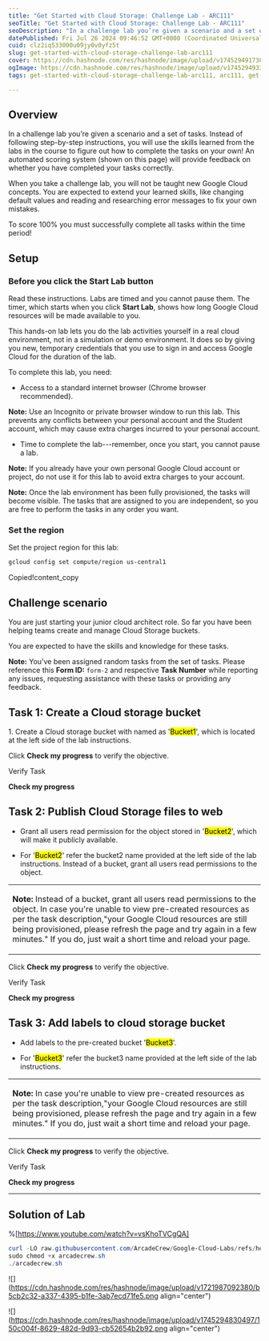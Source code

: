 ```yaml
---
title: "Get Started with Cloud Storage: Challenge Lab - ARC111"
seoTitle: "Get Started with Cloud Storage: Challenge Lab - ARC111"
seoDescription: "In a challenge lab you’re given a scenario and a set of tasks. Instead of following step-by-step instructions, you will use the skills learned from the labs"
datePublished: Fri Jul 26 2024 09:46:52 GMT+0000 (Coordinated Universal Time)
cuid: clz2iq533000u09jy0v0yfz5t
slug: get-started-with-cloud-storage-challenge-lab-arc111
cover: https://cdn.hashnode.com/res/hashnode/image/upload/v1745294917384/04515835-be81-4a5b-a2bd-e7e7ff4af343.png
ogImage: https://cdn.hashnode.com/res/hashnode/image/upload/v1745294933815/faff1358-ff26-44c9-a012-cd586e111716.png
tags: get-started-with-cloud-storage-challenge-lab-arc111, arc111, get-started-with-cloud-storage-challenge-lab

---
```


## Overview

In a challenge lab you’re given a scenario and a set of tasks. Instead of following step-by-step instructions, you will use the skills learned from the labs in the course to figure out how to complete the tasks on your own! An automated scoring system (shown on this page) will provide feedback on whether you have completed your tasks correctly.

When you take a challenge lab, you will not be taught new Google Cloud concepts. You are expected to extend your learned skills, like changing default values and reading and researching error messages to fix your own mistakes.

To score 100% you must successfully complete all tasks within the time period!

## Setup

### Before you click the Start Lab button

Read these instructions. Labs are timed and you cannot pause them. The timer, which starts when you click **Start Lab**, shows how long Google Cloud resources will be made available to you.

This hands-on lab lets you do the lab activities yourself in a real cloud environment, not in a simulation or demo environment. It does so by giving you new, temporary credentials that you use to sign in and access Google Cloud for the duration of the lab.

To complete this lab, you need:

* Access to a standard internet browser (Chrome browser recommended).
    

**Note:** Use an Incognito or private browser window to run this lab. This prevents any conflicts between your personal account and the Student account, which may cause extra charges incurred to your personal account.

* Time to complete the lab---remember, once you start, you cannot pause a lab.
    

**Note:** If you already have your own personal Google Cloud account or project, do not use it for this lab to avoid extra charges to your account.

**Note:** Once the lab environment has been fully provisioned, the tasks will become visible. The tasks that are assigned to you are independent, so you are free to perform the tasks in any order you want.

### Set the region

Set the project region for this lab:

```apache
gcloud config set compute/region us-central1
```

Copied!content\_copy

## Challenge scenario

You are just starting your junior cloud architect role. So far you have been helping teams create and manage Cloud Storage buckets.

You are expected to have the skills and knowledge for these tasks.

**Note:** You've been assigned random tasks from the set of tasks. Please reference this **Form ID:** `form-2` and respective **Task Number** while reporting any issues, requesting assistance with these tasks or providing any feedback.

## Task 1: Create a Cloud storage bucket

1\. Create a Cloud storage bucket with named as '<mark>Bucket1</mark>', which is located at the left side of the lab instructions.

Click **Check my progress** to verify the objective.

Verify Task

**Check my progress**

## Task 2: Publish Cloud Storage files to web

* Grant all users read permission for the object stored in '<mark>Bucket2</mark>', which will make it publicly available.
    
* For '<mark>Bucket2</mark>' refer the bucket2 name provided at the left side of the lab instructions. Instead of a bucket, grant all users read permissions to the object.
    

<table><tbody><tr><td colspan="1" rowspan="1"><p><strong>Note: </strong>Instead of a bucket, grant all users read permissions to the object. In case you're unable to view pre-created resources as per the task description,"your Google Cloud resources are still being provisioned, please refresh the page and try again in a few minutes." If you do, just wait a short time and reload your page.</p></td></tr></tbody></table>

Click **Check my progress** to verify the objective.

Verify Task

**Check my progress**

## Task 3: Add labels to cloud storage bucket

* Add labels to the pre-created bucket '<mark>Bucket3</mark>'.
    
* For '<mark>Bucket3</mark>' refer the bucket3 name provided at the left side of the lab instructions.
    

<table><tbody><tr><td colspan="1" rowspan="1"><p><strong>Note: </strong>In case you're unable to view pre-created resources as per the task description,"your Google Cloud resources are still being provisioned, please refresh the page and try again in a few minutes." If you do, just wait a short time and reload your page.</p></td></tr></tbody></table>

Click **Check my progress** to verify the objective.

Verify Task

**Check my progress**

---

## Solution of Lab

%[https://www.youtube.com/watch?v=vsKhoTVCgQA] 

```powershell
curl -LO raw.githubusercontent.com/ArcadeCrew/Google-Cloud-Labs/refs/heads/main/Get%20Started%20with%20Cloud%20Storage%20Challenge%20Lab/arcadecrew.sh
sudo chmod +x arcadecrew.sh
./arcadecrew.sh
```

![](https://cdn.hashnode.com/res/hashnode/image/upload/v1721987092380/b5cb2c32-a337-4395-b1fe-3ab7ecd71fe5.png align="center")

![](https://cdn.hashnode.com/res/hashnode/image/upload/v1745294830497/150c004f-8629-482d-9d93-cb52654b2b92.png align="center")